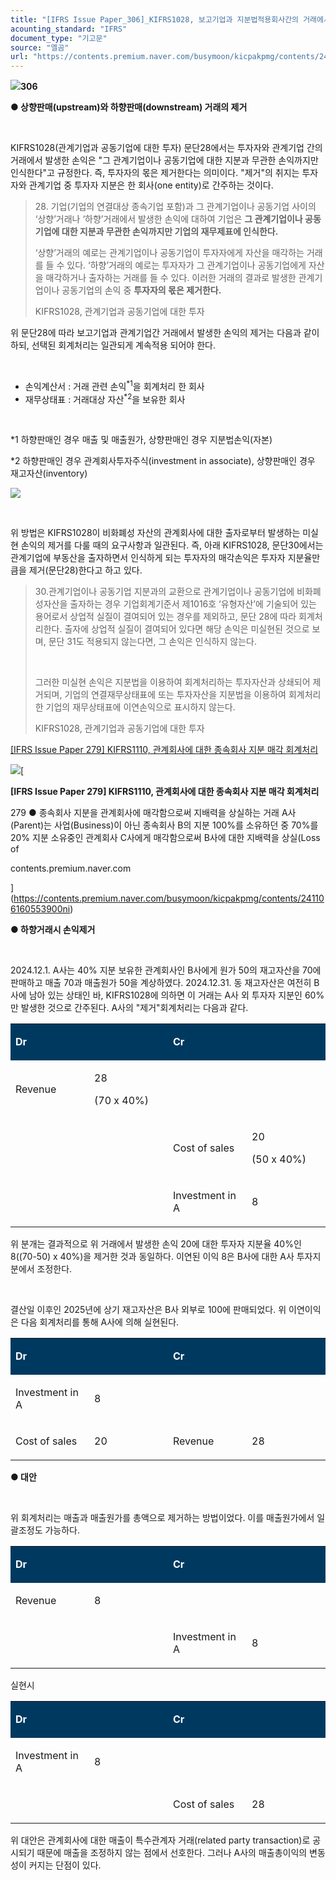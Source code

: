 ```yaml
---
title: "[IFRS Issue Paper_306]_KIFRS1028, 보고기업과 지분법적용회사간의 거래에서 발생한 손익 제거① 하향판매"
acounting_standard: "IFRS"
document_type: "기고문"
source: "엘곰"
url: "https://contents.premium.naver.com/busymoon/kicpakpmg/contents/241129135835660lj"
---
```

![](https://n2.news.naver.com/l.gif?type=content)**306**

**● 상향판매(upstream)와 하향판매(downstream) 거래의 제거**

**​**

KIFRS1028(관계기업과 공동기업에 대한 투자) 문단28에서는 투자자와 관계기업 간의 거래에서 발생한 손익은 "그 관계기업이나 공동기업에 대한 지분과 무관한 손익까지만 인식한다"고 규정한다. 즉, 투자자의 몫은 제거한다는 의미이다. "제거"의 취지는 투자자와 관계기업 중 투자자 지분은 한 회사(one entity)로 간주하는 것이다.

> 28\. 기업(기업의 연결대상 종속기업 포함)과 그 관계기업이나 공동기업 사이의 ‘상향’거래나 ‘하향’거래에서 발생한 손익에 대하여 기업은 **그 관계기업이나 공동기업에 대한 지분과 무관한 손익까지만 기업의 재무제표에 인식한다.**
> 
> ‘상향’거래의 예로는 관계기업이나 공동기업이 투자자에게 자산을 매각하는 거래를 들 수 있다. ‘하향’거래의 예로는 투자자가 그 관계기업이나 공동기업에게 자산을 매각하거나 출자하는 거래를 들 수 있다. 이러한 거래의 결과로 발생한 관계기업이나 공동기업의 손익 중 **투자자의 몫은 제거한다.**
> 
> KIFRS1028, 관계기업과 공동기업에 대한 투자

위 문단28에 따라 보고기업과 관계기업간 거래에서 발생한 손익의 제거는 다음과 같이 하되, 선택된 회계처리는 일관되게 계속적용 되어야 한다.

​

- 손익계산서 : 거래 관련 손익<sup>*1</sup>을 회계처리 한 회사
- 재무상태표 : 거래대상 자산<sup>*2</sup>을 보유한 회사

​

\*1 하향판매인 경우 매출 및 매출원가, 상향판매인 경우 지분법손익(자본)

\*2 하향판매인 경우 관계회사투자주식(investment in associate), 상향판매인 경우 재고자산(inventory)

![](https://scs-phinf.pstatic.net/MjAyNDExMjlfMTE1/MDAxNzMyODU3NTc2MDQy.EXRbSBemc9muwQOaMRKugNZSvmKuCzWbjU5lFkBDHGYg.BeStgTVJDWtRZ9i6F7GmhGLYGxZLri9cPvyUz90n2MQg.PNG/image.png?type=w800)

​

위 방법은 KIFRS1028이 비화폐성 자산의 관계회사에 대한 출자로부터 발생하는 미실현 손익의 제거를 다룰 때의 요구사항과 일관된다. 즉, 아래 KIFRS1028, 문단30에서는 관계기업에 부동산을 출자하면서 인식하게 되는 투자자의 매각손익은 투자자 지분율만큼을 제거(문단28)한다고 하고 있다.

> 30.관계기업이나 공동기업 지분과의 교환으로 관계기업이나 공동기업에 비화폐성자산을 출자하는 경우 기업회계기준서 제1016호 ‘유형자산’에 기술되어 있는 용어로서 상업적 실질이 결여되어 있는 경우를 제외하고, 문단 28에 따라 회계처리한다. 출자에 상업적 실질이 결여되어 있다면 해당 손익은 미실현된 것으로 보며, 문단 31도 적용되지 않는다면, 그 손익은 인식하지 않는다.
> 
> ​
> 
> 그러한 미실현 손익은 지분법을 이용하여 회계처리하는 투자자산과 상쇄되어 제거되며, 기업의 연결재무상태표에 또는 투자자산을 지분법을 이용하여 회계처리한 기업의 재무상태표에 이연손익으로 표시하지 않는다.
> 
> KIFRS1028, 관계기업과 공동기업에 대한 투자

[\[IFRS Issue Paper 279\] KIFRS1110, 관계회사에 대한 종속회사 지분 매각 회계처리](https://contents.premium.naver.com/busymoon/kicpakpmg/contents/241106160553900ni)

[![](https://dthumb-phinf.pstatic.net/?src=%22https%3A%2F%2Fscs-phinf.pstatic.net%2FMjAyNDExMDZfMTkw%2FMDAxNzMwODc2MjQwMjE4.TZshVrU-D829AlHfSUAy7YZOF-AoT0Pm_CU9_jnhP6Eg.eCWQeBUkTlLiz8Y_UaZD2Js_ppk8qDirwuAkeEoUY9kg.JPEG%2FFB_IMG_1730781770209.jpg%3Ftype%3Dw800%22&type=ff500_300)](https://contents.premium.naver.com/busymoon/kicpakpmg/contents/241106160553900ni)[

**\[IFRS Issue Paper 279\] KIFRS1110, 관계회사에 대한 종속회사 지분 매각 회계처리**

279 ● 종속회사 지분을 관계회사에 매각함으로써 지배력을 상실하는 거래 A사(Parent)는 사업(Business)이 아닌 종속회사 B의 지분 100%를 소유하던 중 70%를 20% 지분 소유중인 관계회사 C사에게 매각함으로써 B사에 대한 지배력을 상실(Loss of

contents.premium.naver.com

](https://contents.premium.naver.com/busymoon/kicpakpmg/contents/241106160553900ni)

**● 하향거래시 손익제거**

**​**

2024.12.1. A사는 40% 지분 보유한 관계회사인 B사에게 원가 50의 재고자산을 70에 판매하고 매출 70과 매출원가 50을 계상하였다. 2024.12.31. 동 재고자산은 여전히 B사에 남아 있는 상태인 바, KIFRS1028에 의하면 이 거래는 A사 외 투자자 지분인 60%만 발생한 것으로 간주된다. A사의 "제거"회계처리는 다음과 같다.

<table style=""><tbody><tr><td colspan="2" rowspan="1" style="width: 50.0%; height: 43.0px;  background-color: #003960;"><div><p style=""><span style="color:#ffffff;"><b>Dr</b></span></p></div></td><td colspan="2" rowspan="1" style="width: 50.0%; height: 43.0px;  background-color: #003960;"><div><p style=""><span style="color:#ffffff;"><b>Cr</b></span></p></div></td></tr><tr><td colspan="1" rowspan="1" style="width: 25.0%; height: 43.0px;  "><div><p style=""><span style="">Revenue</span></p></div></td><td colspan="1" rowspan="1" style="width: 25.0%; height: 43.0px;  "><div><p style=""><span style="">28</span></p></div><div><p style=""><span style="">(70 x 40%)</span></p></div></td><td colspan="1" rowspan="1" style="width: 25.0%; height: 43.0px;  "></td><td colspan="1" rowspan="1" style="width: 25.0%; height: 43.0px;  "><div><p style=""><span style="">​</span></p></div></td></tr><tr><td colspan="1" rowspan="1" style="width: 25.0%; height: 21.5px;  "></td><td colspan="1" rowspan="1" style="width: 25.0%; height: 21.5px;  "><div><p style=""><span style="">​</span></p></div></td><td colspan="1" rowspan="1" style="width: 25.0%; height: 21.5px;  "><div><p style=""><span style="">Cost of sales</span></p></div></td><td colspan="1" rowspan="1" style="width: 25.0%; height: 21.5px;  "><div><p style=""><span style="">20</span></p></div><div><p style=""><span style="">(50 x 40%)</span></p></div></td></tr><tr><td colspan="1" rowspan="1" style="width: 25.0%; height: 21.5px;  "></td><td colspan="1" rowspan="1" style="width: 25.0%; height: 21.5px;  "><div><p style=""><span style="">​</span></p></div></td><td colspan="1" rowspan="1" style="width: 25.0%; height: 21.5px;  "><div><p style=""><span style="">Investment in A</span></p></div></td><td colspan="1" rowspan="1" style="width: 25.0%; height: 21.5px;  "><div><p style=""><span style="">8</span></p></div></td></tr></tbody></table>

위 분개는 결과적으로 위 거래에서 발생한 손익 20에 대한 투자자 지분율 40%인 8((70-50) x 40%)을 제거한 것과 동일하다. 이연된 이익 8은 B사에 대한 A사 투자지분에서 조정한다.

​

결산일 이후인 2025년에 상기 재고자산은 B사 외부로 100에 판매되었다. 위 이연이익은 다음 회계처리를 통해 A사에 의해 실현된다.

<table style=""><tbody><tr><td colspan="2" rowspan="1" style="width: 50.0%; height: 43.0px;  background-color: #003960;"><div><p style=""><span style="color:#ffffff;"><b>Dr</b></span></p></div></td><td colspan="2" rowspan="1" style="width: 50.0%; height: 43.0px;  background-color: #003960;"><div><p style=""><span style="color:#ffffff;"><b>Cr</b></span></p></div></td></tr><tr><td colspan="1" rowspan="1" style="width: 25.0%; height: 43.0px;  "><div><p style=""><span style="">Investment in A</span></p></div></td><td colspan="1" rowspan="1" style="width: 25.0%; height: 43.0px;  "><div><p style=""><span style="">8</span></p></div></td><td colspan="1" rowspan="1" style="width: 25.0%; height: 43.0px;  "></td><td colspan="1" rowspan="1" style="width: 25.0%; height: 43.0px;  "><div><p style=""><span style="">​</span></p></div></td></tr><tr><td colspan="1" rowspan="1" style="width: 25.0%; height: 21.5px;  "><div><p style=""><span style="">Cost of sales</span></p></div></td><td colspan="1" rowspan="1" style="width: 25.0%; height: 21.5px;  "><div><p style=""><span style="">20</span></p></div></td><td colspan="1" rowspan="1" style="width: 25.0%; height: 21.5px;  "><div><p style=""><span style="">Revenue</span></p></div></td><td colspan="1" rowspan="1" style="width: 25.0%; height: 21.5px;  "><div><p style=""><span style="">28</span></p></div></td></tr></tbody></table>

**● 대안**

**​**

위 회계처리는 매출과 매출원가를 총액으로 제거하는 방법이었다. 이를 매출원가에서 일괄조정도 가능하다.

<table style=""><tbody><tr><td colspan="2" rowspan="1" style="width: 50.0%; height: 43.0px;  background-color: #003960;"><div><p style=""><span style="color:#ffffff;"><b>Dr</b></span></p></div></td><td colspan="2" rowspan="1" style="width: 50.0%; height: 43.0px;  background-color: #003960;"><div><p style=""><span style="color:#ffffff;"><b>Cr</b></span></p></div></td></tr><tr><td colspan="1" rowspan="1" style="width: 25.0%; height: 43.0px;  "><div><p style=""><span style="">Revenue</span></p></div></td><td colspan="1" rowspan="1" style="width: 25.0%; height: 43.0px;  "><div><p style=""><span style="">8</span></p></div></td><td colspan="1" rowspan="1" style="width: 25.0%; height: 43.0px;  "></td><td colspan="1" rowspan="1" style="width: 25.0%; height: 43.0px;  "><div><p style=""><span style="">​</span></p></div></td></tr><tr><td colspan="1" rowspan="1" style="width: 25.0%; height: 21.5px;  "></td><td colspan="1" rowspan="1" style="width: 25.0%; height: 21.5px;  "><div><p style=""><span style="">​</span></p></div></td><td colspan="1" rowspan="1" style="width: 25.0%; height: 21.5px;  "><div><p style=""><span style="">Investment in A</span></p></div></td><td colspan="1" rowspan="1" style="width: 25.0%; height: 21.5px;  "><div><p style=""><span style="">8</span></p></div></td></tr></tbody></table>

실현시

<table style=""><tbody><tr><td colspan="2" rowspan="1" style="width: 50.0%; height: 43.0px;  background-color: #003960;"><div><p style=""><span style="color:#ffffff;"><b>Dr</b></span></p></div></td><td colspan="2" rowspan="1" style="width: 50.0%; height: 43.0px;  background-color: #003960;"><div><p style=""><span style="color:#ffffff;"><b>Cr</b></span></p></div></td></tr><tr><td colspan="1" rowspan="1" style="width: 25.0%; height: 43.0px;  "><div><p style=""><span style="">Investment in A</span></p></div></td><td colspan="1" rowspan="1" style="width: 25.0%; height: 43.0px;  "><div><p style=""><span style="">8</span></p></div></td><td colspan="1" rowspan="1" style="width: 25.0%; height: 43.0px;  "></td><td colspan="1" rowspan="1" style="width: 25.0%; height: 43.0px;  "><div><p style=""><span style="">​</span></p></div></td></tr><tr><td colspan="1" rowspan="1" style="width: 25.0%; height: 21.5px;  "></td><td colspan="1" rowspan="1" style="width: 25.0%; height: 21.5px;  "><div><p style=""><span style="">​</span></p></div></td><td colspan="1" rowspan="1" style="width: 25.0%; height: 21.5px;  "><div><p style=""><span style="">Cost of sales</span></p></div></td><td colspan="1" rowspan="1" style="width: 25.0%; height: 21.5px;  "><div><p style=""><span style="">28</span></p></div></td></tr></tbody></table>

위 대안은 관계회사에 대한 매출이 특수관계자 거래(related party transaction)로 공시되기 때문에 매출을 조정하지 않는 점에서 선호한다. 그러나 A사의 매출총이익의 변동성이 커지는 단점이 있다.

​

​